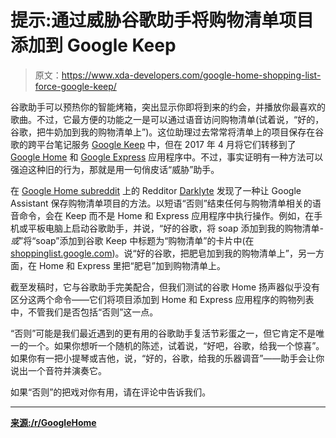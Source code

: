 # 提示:通过威胁谷歌助手将购物清单项目添加到 Google Keep

> 原文：<https://www.xda-developers.com/google-home-shopping-list-force-google-keep/>

谷歌助手可以预热你的智能烤箱，突出显示你即将到来的约会，并播放你最喜欢的歌曲。不过，它最方便的功能之一是可以通过语音访问购物清单(试着说，“好的，谷歌，把牛奶加到我的购物清单上”)。这位助理过去常常将清单上的项目保存在谷歌的跨平台笔记服务 [Google Keep](https://www.xda-developers.com/google-lens-integration-google-keep/) 中，但在 2017 年 4 月将它们转移到了 [Google Home](https://www.xda-developers.com/select-default-cast-devices-google-home/) 和 [Google Express](https://www.xda-developers.com/target-google-express-google-assistant/) 应用程序中。不过，事实证明有一种方法可以强迫这种旧的行为，那就是用一句俏皮话“威胁”助手。

在 [Google Home subreddit](https://www.reddit.com/r/googlehome/comments/7qw0py/use_google_keep_for_your_shopping_list_by/?sort=new) 上的 Redditor [Darklyte](https://www.reddit.com/user/Darklyte) 发现了一种让 Google Assistant 保存购物清单项目的方法。以短语“否则”结束任何与购物清单相关的语音命令，会在 Keep 而不是 Home 和 Express 应用程序中执行操作。例如，在手机或平板电脑上启动谷歌助手，并说，“好的谷歌，将 soap 添加到我的购物清单- *或*”将“soap”添加到谷歌 Keep 中标题为“购物清单”的卡片中(在[shoppinglist.google.com](http://shoppinglist.google.com))。说“好的谷歌，把肥皂加到我的购物清单上”，另一方面，在 Home 和 Express 里把“肥皂”加到购物清单上。

截至发稿时，它与谷歌助手完美配合，但我们测试的谷歌 Home 扬声器似乎没有区分这两个命令——它们将项目添加到 Home 和 Express 应用程序的购物列表中，不管我们是否包括“否则”这一点。

“否则”可能是我们最近遇到的更有用的谷歌助手复活节彩蛋之一，但它肯定不是唯一的一个。如果你想听一个随机的陈述，试着说，“好吧，谷歌，给我一个惊喜”。如果你有一把小提琴或吉他，说，“好的，谷歌，给我的乐器调音”——助手会让你说出一个音符并演奏它。

如果“否则”的把戏对你有用，请在评论中告诉我们。

* * *

[**来源:/r/GoogleHome**](https://www.reddit.com/r/googlehome/comments/7qw0py/use_google_keep_for_your_shopping_list_by/)
